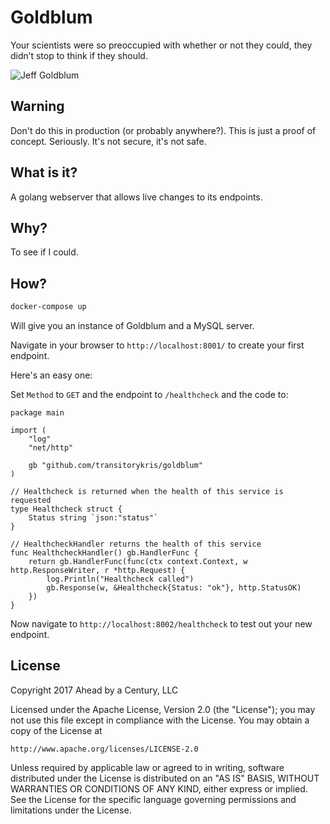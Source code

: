 # Goldblum

Your scientists were so preoccupied with whether or not they could, they didn’t stop to think if they should.

![Jeff Goldblum](https://github.com/transitorykris/images/goldblum.jpg)

## Warning

Don't do this in production (or probably anywhere?). This is just a proof of concept. Seriously. It's not secure, it's not safe.

## What is it?

A golang webserver that allows live changes to its endpoints.

## Why?

To see if I could.

## How?

```bash
docker-compose up
```

Will give you an instance of Goldblum and a MySQL server.

Navigate in your browser to `http://localhost:8001/` to create your first endpoint.

Here's an easy one:

Set `Method` to `GET` and the endpoint to `/healthcheck` and the code to:

```golang
package main

import (
    "log"
    "net/http"

    gb "github.com/transitorykris/goldblum"
)

// Healthcheck is returned when the health of this service is requested
type Healthcheck struct {
	Status string `json:"status"`
}

// HealthcheckHandler returns the health of this service
func HealthcheckHandler() gb.HandlerFunc {
    return gb.HandlerFunc(func(ctx context.Context, w http.ResponseWriter, r *http.Request) {
        log.Println("Healthcheck called")
        gb.Response(w, &Healthcheck{Status: "ok"}, http.StatusOK)
    })
}
```

Now navigate to `http://localhost:8002/healthcheck` to test out your new endpoint.

## License

Copyright 2017 Ahead by a Century, LLC

Licensed under the Apache License, Version 2.0 (the "License");
you may not use this file except in compliance with the License.
You may obtain a copy of the License at

    http://www.apache.org/licenses/LICENSE-2.0

Unless required by applicable law or agreed to in writing, software
distributed under the License is distributed on an "AS IS" BASIS,
WITHOUT WARRANTIES OR CONDITIONS OF ANY KIND, either express or implied.
See the License for the specific language governing permissions and
limitations under the License.